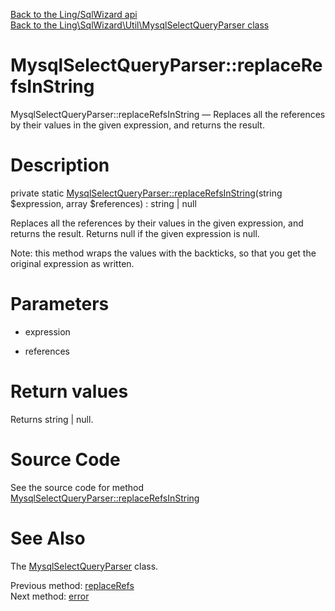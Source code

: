 [Back to the Ling/SqlWizard api](https://github.com/lingtalfi/SqlWizard/blob/master/doc/api/Ling/SqlWizard.md)<br>
[Back to the Ling\SqlWizard\Util\MysqlSelectQueryParser class](https://github.com/lingtalfi/SqlWizard/blob/master/doc/api/Ling/SqlWizard/Util/MysqlSelectQueryParser.md)


MysqlSelectQueryParser::replaceRefsInString
================



MysqlSelectQueryParser::replaceRefsInString — Replaces all the references by their values in the given expression, and returns the result.




Description
================


private static [MysqlSelectQueryParser::replaceRefsInString](https://github.com/lingtalfi/SqlWizard/blob/master/doc/api/Ling/SqlWizard/Util/MysqlSelectQueryParser/replaceRefsInString.md)(string $expression, array $references) : string | null




Replaces all the references by their values in the given expression, and returns the result.
Returns null if the given expression is null.

Note: this method wraps the values with the backticks, so that you get the original
expression as written.




Parameters
================


- expression

    

- references

    


Return values
================

Returns string | null.








Source Code
===========
See the source code for method [MysqlSelectQueryParser::replaceRefsInString](https://github.com/lingtalfi/SqlWizard/blob/master/Util/MysqlSelectQueryParser.php#L485-L496)


See Also
================

The [MysqlSelectQueryParser](https://github.com/lingtalfi/SqlWizard/blob/master/doc/api/Ling/SqlWizard/Util/MysqlSelectQueryParser.md) class.

Previous method: [replaceRefs](https://github.com/lingtalfi/SqlWizard/blob/master/doc/api/Ling/SqlWizard/Util/MysqlSelectQueryParser/replaceRefs.md)<br>Next method: [error](https://github.com/lingtalfi/SqlWizard/blob/master/doc/api/Ling/SqlWizard/Util/MysqlSelectQueryParser/error.md)<br>

